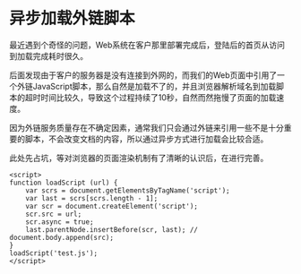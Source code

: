 # 异步加载外链脚本

最近遇到个奇怪的问题，Web系统在客户那里部署完成后，登陆后的首页从访问到加载完成耗时很久。

后面发现由于客户的服务器是没有连接到外网的，而我们的Web页面中引用了一个外链JavaScript脚本，那么自然是加载不了的，并且浏览器解析域名到加载脚本的超时时间比较久，导致这个过程持续了10秒，自然而然拖慢了页面的加载速度。

因为外链服务质量存在不确定因素，通常我们只会通过外链来引用一些不是十分重要的脚本，不会改变文档的内容，所以通过异步方式进行加载会比较合适。

此处先占坑，等对浏览器的页面渲染机制有了清晰的认识后，在进行完善。

```
<script>
function loadScript (url) {
    var scrs = document.getElementsByTagName('script');
    var last = scrs[scrs.length - 1];
    var scr = document.createElement('script');
    scr.src = url;
    scr.async = true;
    last.parentNode.insertBefore(scr, last); // document.body.append(src);
}
loadScript('test.js');
</script>
```
